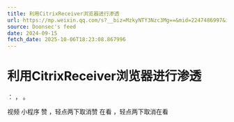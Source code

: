 ```yaml
---
title: 利用CitrixReceiver浏览器进行渗透
url: https://mp.weixin.qq.com/s?__biz=MzkyNTY3Nzc3Mg==&mid=2247486997&idx=1&sn=a648deee51729b3fe4cc16dc937af1c9
source: Doonsec's feed
date: 2024-09-15
fetch_date: 2025-10-06T18:23:08.867996
---
```


# 利用CitrixReceiver浏览器进行渗透

：
，
。

视频
小程序
赞
，轻点两下取消赞
在看
，轻点两下取消在看